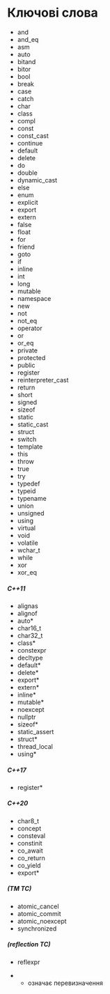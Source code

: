 # Ключові слова
- and
- and_eq
- asm
- auto
- bitand
- bitor
- bool
- break
- case
- catch
- char
- class
- compl
- const
- const_cast
- continue
- default
- delete
- do
- double
- dynamic_cast
- else
- enum
- explicit
- export
- extern
- false
- float
- for
- friend
- goto
- if
- inline
- int
- long
- mutable
- namespace
- new
- not
- not_eq
- operator
- or
- or_eq
- private
- protected
- public
- register
- reinterpreter_cast
- return
- short
- signed
- sizeof
- static
- static_cast
- struct
- switch
- template
- this
- throw
- true
- try
- typedef
- typeid
- typename
- union
- unsigned
- using
- virtual
- void
- volatile
- wchar_t
- while
- xor
- xor_eq

##### C++11
- alignas
- alignof
- auto*
- char16_t
- char32_t
- class*
- constexpr
- decltype
- default*
- delete*
- export*
- extern*
- inline*
- mutable*
- noexcept
- nullptr
- sizeof*
- static_assert
- struct*
- thread_local
- using*

##### C++17
- register*

##### C++20
- char8_t
- concept
- consteval
- constinit
- co_await
- co_return
- co_yield
- export*

##### (TM TC)
- atomic_cancel
- atomic_commit
- atomic_noexcept
- synchronized

##### (reflection TC)
- reflexpr

* - означає перевизначення
